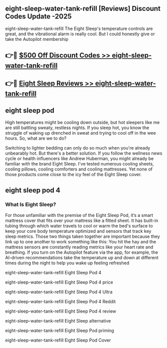 ## eight-sleep-water-tank-refill [Reviews​] Discount Codes Update -2025

eight-sleep-water-tank-refill The Eight Sleep's temperature controls are great, and the vibrational alarm is really cool. But I could honestly give or take the Autopilot membership

## 👉🔴 [$500 Off Discount Codes >> eight-sleep-water-tank-refill](http://download.freeplayer.one?title=eight-sleep-water-tank-refill&ref=18-ES)

## 👉🔴 [Eight Sleep Reviews >> eight-sleep-water-tank-refill](http://download.freeplayer.one?title=eight-sleep-water-tank-refill&ref=18-ES)

## eight sleep pod

High temperatures might be cooling down outside, but hot sleepers like me are still battling sweaty, restless nights. If you sleep hot, you know the struggle of waking up drenched in sweat and trying to cool off in the wee hours. So, what are we to do?

Switching to lighter bedding can only do so much when you're already unbearably hot. But there's a better solution. If you follow the wellness news cycle or health influencers like Andrew Huberman, you might already be familiar with the brand Eight Sleep. I've tested numerous cooling sheets, cooling pillows, cooling comforters and cooling mattresses. Yet none of those products come close to the icy feel of the Eight Sleep cover.

## eight sleep pod 4

### What Is Eight Sleep?

For those unfamiliar with the premise of the Eight Sleep Pod, it’s a smart mattress cover that fits over your mattress like a fitted sheet. It has built-in tubing through which water travels to cool or warm the bed's surface to keep your core body temperature optimized and sensors that track key sleep metrics. Those two things taken together are important because they link up to one another to work something like this: You hit the hay and the mattress sensors are constantly reading metrics like your heart rate and breathing. If you turn on the Autopilot feature via the app, for example, the AI-driven recommendations take the temperature up and down at different times during the night to help you wake up feeling refreshed

eight-sleep-water-tank-refill Eight Sleep Pod 4

eight-sleep-water-tank-refill Eight Sleep Pod 4 price

eight-sleep-water-tank-refill Eight Sleep Pod 4 Ultra

eight-sleep-water-tank-refill Eight Sleep Pod 4 Reddit

eight-sleep-water-tank-refill Eight Sleep Pod 4 review

eight-sleep-water-tank-refill Eight Sleep alternative

eight-sleep-water-tank-refill Eight Sleep Pod priming

eight-sleep-water-tank-refill Eight Sleep Pod Cover